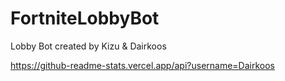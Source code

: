 # FortniteLobbyBot


Lobby Bot created by Kizu & Dairkoos


https://github-readme-stats.vercel.app/api?username=Dairkoos
